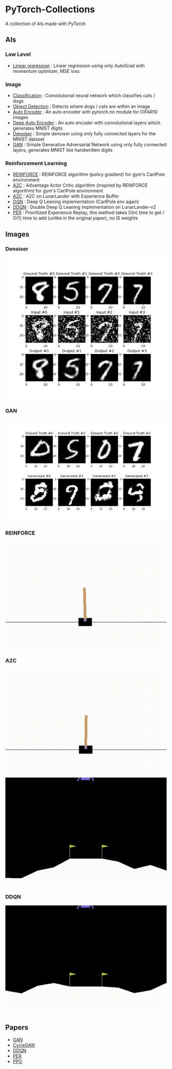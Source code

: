 # PyTorch-Collections

A collection of AIs made with PyTorch

## AIs

### Low Level
- [Linear regression](src/lowlevel.py) : Linear regression using only AutoGrad with momentum optimizer, MSE loss

### Image
- [Classification](src/classification.py) : Convolutional neural network which classifies cats / dogs
- [Object Detection](src/obj_detect.py) : Detects where dogs / cats are within an image
- [Auto Encoder](src/autoencoder.py) : An auto encoder with pytorch.nn module for CIFAR10 images
- [Deep Auto Encoder](src/deep_autoencoder.py) : An auto encoder with convolutional layers which generates MNIST digits
- [Denoiser](src/denoiser.py) : Simple denoiser using only fully connected layers for the MNIST dataset
- [GAN](src/gan.py) : Simple Generative Adversarial Network using only fully connected layers, generates MNIST like handwritten digits

### Reinforcement Learning
- [REINFORCE](src/reinforce.py) : REINFORCE algorithm (policy gradient) for gym's CartPole environment
- [A2C](src/a2c.py) : Advantage Actor Critic algorithm (inspired by REINFORCE algorithm) for gym's CartPole environment
- [A2C](src/spinningup_a2c.py) : A2C on LunarLander with Experience Buffer
- [DQN](src/dqn.py) : Deep Q Leaning implementation (CartPole env again)
- [DDQN](src/ddqn.py) : Double Deep Q Leaning implementation on LunarLander-v2
- [PER](src/per.py) : Prioritized Experience Replay, this method takes O(n) time to get / O(1) time to add (unlike in the original paper), no IS weights

## Images
### Denoiser

![Denoiser](res/denoiser.jpeg "Denoiser")

### GAN

![GAN](res/gan.jpeg "GAN")

### REINFORCE

![REINFORCE](res/reinforce.gif "REINFORCE")

### A2C

![A2C](res/a2c.gif "A2C on CartPole")
![A2C](res/lunar_a2c.gif "A2C on LunarLander")

### DDQN

![DDQN](res/ddqn.gif "DDQN on LunarLander (2000 games)")

## Papers
- [GAN](https://arxiv.org/pdf/1406.2661.pdf)
- [CycleGAN](https://arxiv.org/pdf/1703.10593.pdf)
- [DDQN](https://arxiv.org/pdf/1509.06461.pdf)
- [PER](https://arxiv.org/pdf/1511.05952.pdf)
- [PPO](https://arxiv.org/pdf/1707.06347.pdf)
